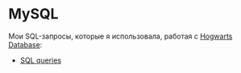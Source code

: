 # MySQL
Мои SQL-запросы, которые я использовала, работая с [Hogwarts Database](https://drive.google.com/drive/u/0/folders/1MC0AttnmlAmugifFlX3hG6pssYZDqpPB):
- [SQL queries](sql_Podoprigora_A.pdf)
